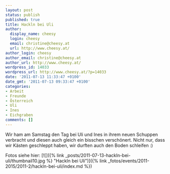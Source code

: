 ```yaml
---
layout: post
status: publish
published: true
title: Hackln bei Uli
author:
  display_name: cheesy
  login: cheesy
  email: christine@cheesy.at
  url: http://www.cheesy.at/
author_login: cheesy
author_email: christine@cheesy.at
author_url: http://www.cheesy.at/
wordpress_id: 14033
wordpress_url: http://www.cheesy.at/?p=14033
date: '2011-07-13 11:33:47 +0100'
date_gmt: '2011-07-13 09:33:47 +0100'
categories:
- Arbeit
- Freunde
- Österreich
- Uli
- Ines
- Eichgraben
comments: []
---
```

<!--:de-->Wir ham am Samstag den Tag bei Uli und Ines in ihrem neuen Schuppen verbracht und diesen auch gleich ein bisschen verschönert. Nicht nur, dass wir Kästen geschleppt haben, wir durften auch den Boden schleifen :)
Fotos siehe hier:
[![]({% link _posts/2011-07-13-hackln-bei-uli/thumbnail10.jpg %} "Hackln bei Uli")]({% link _fotos/events/2011-2015/2011-2/hackln-bei-uli/index.md %})
